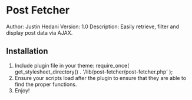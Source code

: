 Post Fetcher
==============
Author: Justin Hedani
Version: 1.0
Description: Easily retrieve, filter and display post data via AJAX.

Installation
------------
1. Include plugin file in your theme:
   		require_once( get_stylesheet_directory() . '/lib/post-fetcher/post-fetcher.php' );
2. Ensure your scripts load after the plugin to ensure that they are able to find the proper functions.
3. Enjoy!